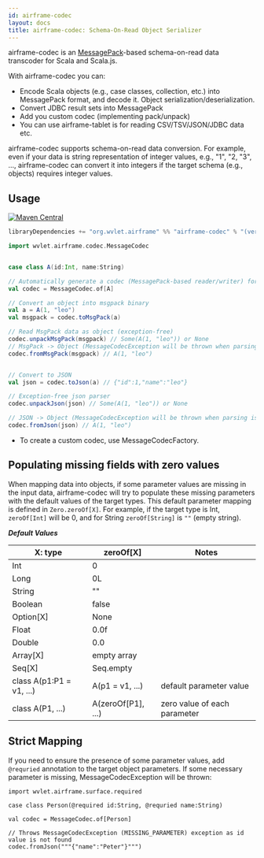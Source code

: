 ```yaml
---
id: airframe-codec
layout: docs
title: airframe-codec: Schema-On-Read Object Serializer
---
```


airframe-codec is an [MessagePack](https://msgpack.org)-based schema-on-read data transcoder for Scala and Scala.js.

With airframe-codec you can:
- Encode Scala objects (e.g., case classes, collection, etc.) into MessagePack format, and decode it. Object serialization/deserialization.
- Convert JDBC result sets into MessagePack
- Add you custom codec (implementing pack/unpack)
- You can use airframe-tablet is for reading CSV/TSV/JSON/JDBC data etc.    

airframe-codec supports schema-on-read data conversion.
For example, even if your data is string representation of integer values, e.g., "1", "2, "3", ..., 
airframe-codec can convert it into integers if the target schema (e.g., objects) requires integer values. 


## Usage

[![Maven Central](https://maven-badges.herokuapp.com/maven-central/org.wvlet.airframe/airframe-codec_2.12/badge.svg)](https://maven-badges.herokuapp.com/maven-central/org.wvlet.airframe/airframe-codec_2.12/)

```scala
libraryDependencies += "org.wvlet.airframe" %% "airframe-codec" % "(version)"
```


```scala
import wvlet.airframe.codec.MessageCodec


case class A(id:Int, name:String)

// Automatically generate a codec (MessagePack-based reader/writer) for A
val codec = MessageCodec.of[A]

// Convert an object into msgpack binary
val a = A(1, "leo")
val msgpack = codec.toMsgPack(a)

// Read MsgPack data as object (exception-free)
codec.unpackMsgPack(msgpack) // Some(A(1, "leo")) or None
// MsgPack -> Object (MessageCodecException will be thrown when parsing is failed)
codec.fromMsgPack(msgpack) // A(1, "leo")


// Convert to JSON
val json = codec.toJson(a) // {"id":1,"name":"leo"}

// Exception-free json parser
codec.unpackJson(json) // Some(A(1, "leo")) or None

// JSON -> Object (MessageCodecException will be thrown when parsing is failed)
codec.fromJson(json) // A(1, "leo")
```

- To create a custom codec, use MessageCodecFactory.


## Populating missing fields with zero values

When mapping data into objects, if some parameter values are missing in the input data, airframe-codec will try to populate these missing parameters with the default values of the target types. This default parameter mapping is defined in `Zero.zeroOf[X]`. For example, if the target type is Int, `zeroOf[Int]` will be 0, and for String `zeroOf[String]` is `""` (empty string).

___Default Values___

| X: type | zeroOf[X] | Notes |
|------|---------|----|
| Int  | 0       |
| Long  | 0L       |
| String | "" |
| Boolean | false |
| Option[X] | None |
| Float | 0.0f |
| Double | 0.0 |
| Array[X] | empty array |
| Seq[X] | Seq.empty |
| class A(p1:P1 = v1, ...) | A(p1 = v1, ...) | default parameter value|
| class A(P1, ...) | A(zeroOf[P1], ...) | zero value of each parameter |

## Strict Mapping

If you need to ensure the presence of some parameter values, add `@requried` annotation to the target object parameters. If some necessary parameter is missing, MessageCodecException will be thrown:

```scals
import wvlet.airframe.surface.required

case class Person(@required id:String, @requried name:String)

val codec = MessageCodec.of[Person]

// Throws MessageCodecException (MISSING_PARAMETER) exception as id value is not found
codec.fromJson("""{"name":"Peter"}""")

```
